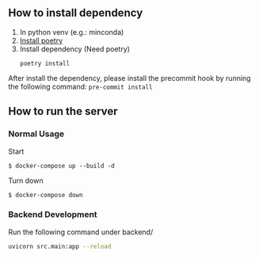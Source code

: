 ## How to install dependency
1. In python venv (e.g.: minconda)
2. [Install poetry](https://python-poetry.org/docs/#installing-with-the-official-installer)
3. Install dependency (Need poetry)
    ```
    poetry install
    ```

After install the dependency, please install the precommit hook by running the following command: ```pre-commit install```

## How to run the server

### Normal Usage
Start
```
$ docker-compose up --build -d
```
Turn down
```
$ docker-compose down
```

### Backend Development
Run the following command under backend/
```bash
uvicorn src.main:app --reload
```
